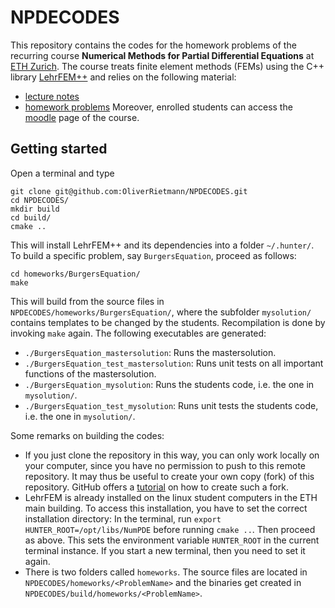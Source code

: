# NPDECODES
This repository contains the codes for the homework problems of the recurring course **Numerical Methods for Partial Differential Equations** at [ETH Zurich](https://ethz.ch/en.html). The course treats finite element methods (FEMs) using the C++ library [LehrFEM++](https://github.com/craffael/lehrfempp) and relies on the following material:
* [lecture notes](https://www.sam.math.ethz.ch/~grsam/NUMPDEFL/NUMPDE19.pdf)
* [homework problems](https://www.sam.math.ethz.ch/~grsam/NUMPDEFL/HOMEWORK/NPDEFL_Problems.pdf)
Moreover, enrolled students can access the [moodle](https://moodle-app2.let.ethz.ch/course/view.php?id=12060) page of the course.

## Getting started
Open a terminal and type
```
git clone git@github.com:OliverRietmann/NPDECODES.git
cd NPDECODES/
mkdir build
cd build/
cmake ..
```
This will install LehrFEM++ and its dependencies into a folder `~/.hunter/`. To build a specific problem, say `BurgersEquation`, proceed as follows:
```
cd homeworks/BurgersEquation/
make
```
This will build from the source files in `NPDECODES/homeworks/BurgersEquation/`, where the subfolder `mysolution/` contains templates to be changed by the students. Recompilation is done by invoking `make` again. The following executables are generated:
* `./BurgersEquation_mastersolution`: Runs the mastersolution.
* `./BurgersEquation_test_mastersolution`: Runs unit tests on all important functions of the mastersolution.
* `./BurgersEquation_mysolution`: Runs the students code, i.e. the one in `mysolution/`.
* `./BurgersEquation_test_mysolution`: Runs unit tests the students code, i.e. the one in `mysolution/`.

Some remarks on building the codes:
* If you just clone the repository in this way, you can only work locally on your computer, since you have no permission to push to this remote repository. It may thus be useful to create your own copy (fork) of this repository. GitHub offers a [tutorial](https://help.github.com/en/github/getting-started-with-github/fork-a-repo) on how to create such a fork.
* LehrFEM is already installed on the linux student computers in the ETH main building. To access this installation, you have to set the correct installation directory: In the terminal, run `export HUNTER_ROOT=/opt/libs/NumPDE` before running `cmake ..`. Then proceed as above. This sets the environment variable `HUNTER_ROOT` in the current terminal instance. If you start a new terminal, then you need to set it again. 
* There is two folders called `homeworks`. The source files are located in `NPDECODES/homeworks/<ProblemName>` and the binaries get created in `NPDECODES/build/homeworks/<ProblemName>`.
